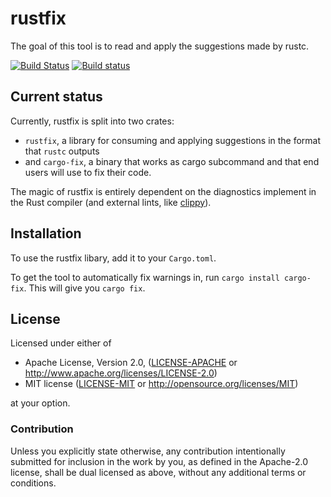 # rustfix

The goal of this tool is to read and apply the suggestions made by rustc.

[![Build Status](https://travis-ci.org/rust-lang-nursery/rustfix.svg?branch=master)](https://travis-ci.org/rust-lang-nursery/rustfix)
[![Build status](https://ci.appveyor.com/api/projects/status/g8ljreo9ryu3s6ee/branch/master?svg=true)](https://ci.appveyor.com/project/rust-lang-libs/rustfix/branch/master)

## Current status

Currently, rustfix is split into two crates:

- `rustfix`, a library for consuming and applying suggestions in the format that `rustc` outputs
- and `cargo-fix`, a binary that works as cargo subcommand and that end users will use to fix their code.

The magic of rustfix is entirely dependent on the diagnostics implement in the Rust compiler (and external lints, like [clippy]).

[clippy]: https://github.com/rust-lang-nursery/rust-clippy

## Installation

To use the rustfix libary, add it to your `Cargo.toml`.

To get the tool to automatically fix warnings in, run `cargo install cargo-fix`. This will give you `cargo fix`.

## License

Licensed under either of

- Apache License, Version 2.0, ([LICENSE-APACHE](LICENSE-APACHE) or <http://www.apache.org/licenses/LICENSE-2.0>)
- MIT license ([LICENSE-MIT](LICENSE-MIT) or <http://opensource.org/licenses/MIT>)

at your option.

### Contribution

Unless you explicitly state otherwise, any contribution intentionally
submitted for inclusion in the work by you, as defined in the Apache-2.0
license, shall be dual licensed as above, without any additional terms or
conditions.
